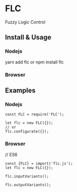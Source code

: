 # FLC
 Fuzzy Logic Control

## Install & Usage
### Nodejs

yarn add flc
or npm install flc


### Browser

## Examples
### Nodejs
```
const FLC = require('FLC');

let flc = new FLC({});
// or
flc.configurate({});

```

### Browser
// ES6
```
const {FLC} = import('flc.js');
let flc = new FLC({});

flc.inputVariants();

flc.outputVariants();

```
